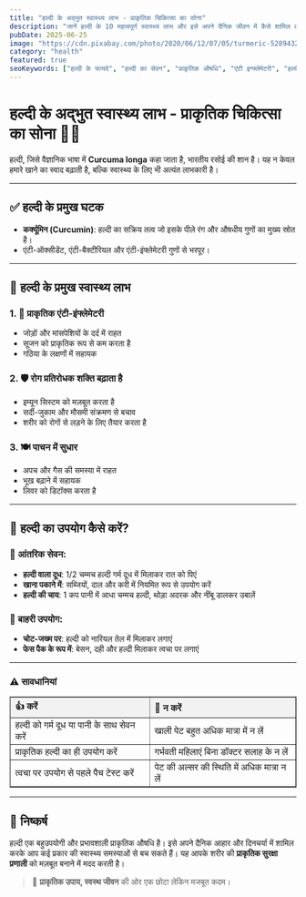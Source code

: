 ```yaml
---
title: "हल्दी के अद्भुत स्वास्थ्य लाभ - प्राकृतिक चिकित्सा का सोना"
description: "जानें हल्दी के 10 महत्वपूर्ण स्वास्थ्य लाभ और इसे अपने दैनिक जीवन में कैसे शामिल करें। एंटी-इंफ्लेमेटरी गुणों से भरपूर यह प्राकृतिक औषधि।"
pubDate: 2025-06-25
image: "https://cdn.pixabay.com/photo/2020/06/12/07/05/turmeric-5289432_1280.jpg"
category: "health"
featured: true
seoKeywords: ["हल्दी के फायदे", "हल्दी का सेवन", "प्राकृतिक औषधि", "एंटी इन्फ्लेमेटरी", "हल्दी दूध"]
---
```


# हल्दी के अद्भुत स्वास्थ्य लाभ - प्राकृतिक चिकित्सा का सोना 🌿✨

हल्दी, जिसे वैज्ञानिक भाषा में **Curcuma longa** कहा जाता है, भारतीय रसोई की शान है। यह न केवल हमारे खाने का स्वाद बढ़ाती है, बल्कि स्वास्थ्य के लिए भी अत्यंत लाभकारी है।

---

## ✅ हल्दी के प्रमुख घटक

- **कर्क्यूमिन (Curcumin)**: हल्दी का सक्रिय तत्व जो इसके पीले रंग और औषधीय गुणों का मुख्य स्रोत है।
- एंटी-ऑक्सीडेंट, एंटी-बैक्टीरियल और एंटी-इंफ्लेमेटरी गुणों से भरपूर।

---

## 🌟 हल्दी के प्रमुख स्वास्थ्य लाभ

### 1. 🦴 प्राकृतिक एंटी-इंफ्लेमेटरी
- जोड़ों और मांसपेशियों के दर्द में राहत
- सूजन को प्राकृतिक रूप से कम करता है
- गठिया के लक्षणों में सहायक

### 2. 🛡️ रोग प्रतिरोधक शक्ति बढ़ाता है
- इम्यून सिस्टम को मज़बूत करता है
- सर्दी-जुकाम और मौसमी संक्रमण से बचाव
- शरीर को रोगों से लड़ने के लिए तैयार करता है

### 3. 🍽️ पाचन में सुधार
- अपच और गैस की समस्या में राहत
- भूख बढ़ाने में सहायक
- लिवर को डिटॉक्स करता है

---

## 🧉 हल्दी का उपयोग कैसे करें?

### 🥛 आंतरिक सेवन:
- **हल्दी वाला दूध**: 1/2 चम्मच हल्दी गर्म दूध में मिलाकर रात को पिएं
- **खाना पकाने में**: सब्जियों, दाल और करी में नियमित रूप से उपयोग करें
- **हल्दी की चाय**: 1 कप पानी में आधा चम्मच हल्दी, थोड़ा अदरक और नींबू डालकर उबालें

### 🧴 बाहरी उपयोग:
- **चोट-जख्म पर**: हल्दी को नारियल तेल में मिलाकर लगाएं
- **फेस पैक के रूप में**: बेसन, दही और हल्दी मिलाकर त्वचा पर लगाएं

---

<h3>⚠️ सावधानियां</h3>

<table border="1" cellpadding="10" cellspacing="0" style="border-collapse: collapse; width: 100%; text-align: left;">
  <thead style="background-color: #f2f2f2;">
    <tr>
      <th>👍 करें</th>
      <th>🚫 न करें</th>
    </tr>
  </thead>
  <tbody>
    <tr>
      <td>हल्दी को गर्म दूध या पानी के साथ सेवन करें</td>
      <td>खाली पेट बहुत अधिक मात्रा में न लें</td>
    </tr>
    <tr>
      <td>प्राकृतिक हल्दी का ही उपयोग करें</td>
      <td>गर्भवती महिलाएं बिना डॉक्टर सलाह के न लें</td>
    </tr>
    <tr>
      <td>त्वचा पर उपयोग से पहले पैच टेस्ट करें</td>
      <td>पेट की अल्सर की स्थिति में अधिक मात्रा न लें</td>
    </tr>
  </tbody>
</table>


---

## 🌼 निष्कर्ष

हल्दी एक बहुउपयोगी और प्रभावशाली प्राकृतिक औषधि है। इसे अपने दैनिक आहार और दिनचर्या में शामिल करके आप कई प्रकार की स्वास्थ्य समस्याओं से बच सकते हैं। यह आपके शरीर की **प्राकृतिक सुरक्षा प्रणाली** को मज़बूत बनाने में मदद करती है।

> 🌱 **प्राकृतिक उपाय, स्वस्थ जीवन** की ओर एक छोटा लेकिन मजबूत कदम।

